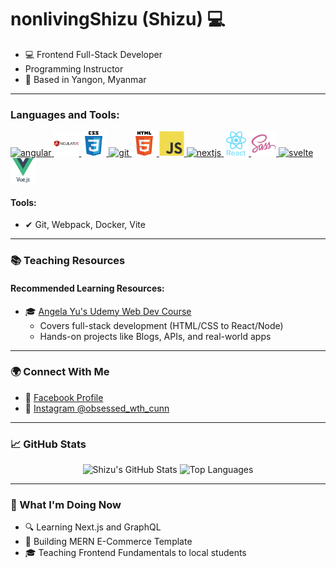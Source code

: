 # nonlivingShizu (Shizu) 💻

- 💻 Frontend Full-Stack Developer 
-  Programming Instructor
- 📍 Based in Yangon, Myanmar  

---

<h3 align="left">Languages and Tools:</h3>
<p align="left"> <a href="https://angular.io" target="_blank" rel="noreferrer"> <img src="https://angular.io/assets/images/logos/angular/angular.svg" alt="angular" width="40" height="40"/> </a> <a href="https://angular.io" target="_blank" rel="noreferrer"> <img src="https://raw.githubusercontent.com/devicons/devicon/master/icons/angularjs/angularjs-original-wordmark.svg" alt="angularjs" width="40" height="40"/> </a> <a href="https://www.w3schools.com/css/" target="_blank" rel="noreferrer"> <img src="https://raw.githubusercontent.com/devicons/devicon/master/icons/css3/css3-original-wordmark.svg" alt="css3" width="40" height="40"/> </a> <a href="https://git-scm.com/" target="_blank" rel="noreferrer"> <img src="https://www.vectorlogo.zone/logos/git-scm/git-scm-icon.svg" alt="git" width="40" height="40"/> </a> <a href="https://www.w3.org/html/" target="_blank" rel="noreferrer"> <img src="https://raw.githubusercontent.com/devicons/devicon/master/icons/html5/html5-original-wordmark.svg" alt="html5" width="40" height="40"/> </a> <a href="https://developer.mozilla.org/en-US/docs/Web/JavaScript" target="_blank" rel="noreferrer"> <img src="https://raw.githubusercontent.com/devicons/devicon/master/icons/javascript/javascript-original.svg" alt="javascript" width="40" height="40"/> </a> <a href="https://nextjs.org/" target="_blank" rel="noreferrer"> <img src="https://cdn.worldvectorlogo.com/logos/nextjs-2.svg" alt="nextjs" width="40" height="40"/> </a> <a href="https://reactjs.org/" target="_blank" rel="noreferrer"> <img src="https://raw.githubusercontent.com/devicons/devicon/master/icons/react/react-original-wordmark.svg" alt="react" width="40" height="40"/> </a> <a href="https://sass-lang.com" target="_blank" rel="noreferrer"> <img src="https://raw.githubusercontent.com/devicons/devicon/master/icons/sass/sass-original.svg" alt="sass" width="40" height="40"/> </a> <a href="https://svelte.dev" target="_blank" rel="noreferrer"> <img src="https://upload.wikimedia.org/wikipedia/commons/1/1b/Svelte_Logo.svg" alt="svelte" width="40" height="40"/> </a> <a href="https://vuejs.org/" target="_blank" rel="noreferrer"> <img src="https://raw.githubusercontent.com/devicons/devicon/master/icons/vuejs/vuejs-original-wordmark.svg" alt="vuejs" width="40" height="40"/> </a> </p>

#### Tools:  
- ✔ Git, Webpack, Docker, Vite  

---

### 📚 Teaching Resources  

#### Recommended Learning Resources:  
- 🎓 [Angela Yu's Udemy Web Dev Course](https://www.udemy.com/course/the-complete-web-development-bootcamp/)  
  - Covers full-stack development (HTML/CSS to React/Node)  
  - Hands-on projects like Blogs, APIs, and real-world apps  

---

### 🌍 Connect With Me  
- 📱 [Facebook Profile](https://www.facebook.com/share/14K2bdVANvc/)  
- 📸 [Instagram @obsessed_wth_cunn](https://www.instagram.com/obsessed_wth_cunn)  

---

### 📈 GitHub Stats  
<div align="center">
  <img src="https://github-readme-stats.vercel.app/api?username=nonlivingShizu&show_icons=true&theme=radical&hide_border=true" alt="Shizu's GitHub Stats" width="48%"/>
  <img src="https://github-readme-stats.vercel.app/api/top-langs/?username=nonlivingShizu&layout=compact&theme=Tokyo Night" alt="Top Languages" width="45%"/>  
</div>

---

### 🚀 What I'm Doing Now  
- 🔍 Learning Next.js and GraphQL  
- 🛒 Building MERN E-Commerce Template  
- 🎓 Teaching Frontend Fundamentals to local students
